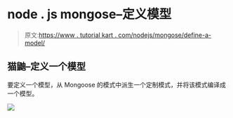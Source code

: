 # node . js mongose–定义模型

> 原文:[https://www . tutorial kart . com/nodejs/mongose/define-a-model/](https://www.tutorialkart.com/nodejs/mongoose/define-a-model/)

## 猫鼬–定义一个模型

要定义一个模型，从 Mongoose 的模式中派生一个定制模式，并将该模式编译成一个模型。

[![](../Images/925da31b32d6bc3827932f6c8afb11bb.png)](https://www.tutorialkart.com/)